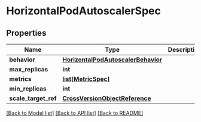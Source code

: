 # HorizontalPodAutoscalerSpec

## Properties
Name | Type | Description | Notes
------------ | ------------- | ------------- | -------------
**behavior** | [**HorizontalPodAutoscalerBehavior**](HorizontalPodAutoscalerBehavior.md) |  | [optional] 
**max_replicas** | **int** |  | [optional] 
**metrics** | [**list[MetricSpec]**](MetricSpec.md) |  | [optional] 
**min_replicas** | **int** |  | [optional] 
**scale_target_ref** | [**CrossVersionObjectReference**](CrossVersionObjectReference.md) |  | [optional] 

[[Back to Model list]](../README.md#documentation-for-models) [[Back to API list]](../README.md#documentation-for-api-endpoints) [[Back to README]](../README.md)

